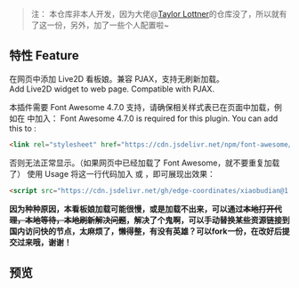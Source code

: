 > 注： 本仓库非本人开发，因为大佬@[Taylor Lottner](https://github.com/TaylorLottner)的仓库没了，所以就有了这一份，另外，加了一些个人配置啦~

## 特性 Feature

在网页中添加 Live2D 看板娘。兼容 PJAX，支持无刷新加载。  
Add Live2D widget to web page. Compatible with PJAX.

本插件需要 Font Awesome 4.7.0 支持，请确保相关样式表已在页面中加载，例如在 <head> 中加入：
Font Awesome 4.7.0 is required for this plugin. You can add this to <head>:
```html
<link rel="stylesheet" href="https://cdn.jsdelivr.net/npm/font-awesome/css/font-awesome.min.css">
```
否则无法正常显示。（如果网页中已经加载了 Font Awesome，就不要重复加载了）
使用 Usage
将这一行代码加入 <head> 或 <body>，即可展现出效果：
```html
<script src="https://cdn.jsdelivr.net/gh/edge-coordinates/xiaobudian@1.1/autoload.js"></script>
```

**因为种种原因，本看板娘加载可能很慢，或是加载不出来，可以通过~~本地打开代理，本地等待，本地刷新解决问题~~，解决了个鬼啊，可以手动替换某些资源链接到国内访问快的节点，太麻烦了，懒得整，有没有英雄？可以fork一份，在改好后提交过来哦，谢谢！**

## 预览

